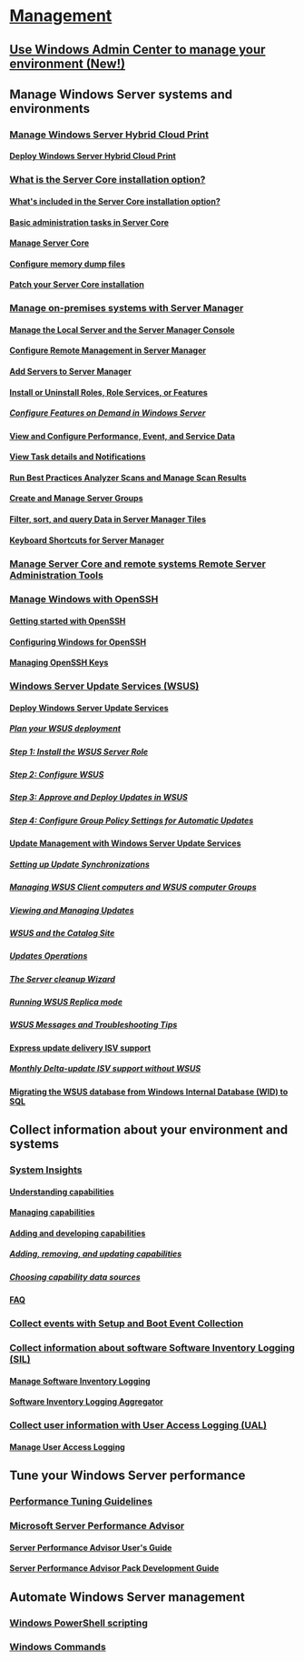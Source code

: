# [Management](manage-windows-server.yml)
## [Use Windows Admin Center to manage your environment (New!)](../manage/windows-admin-center/overview.md)
## Manage Windows Server systems and environments
### [Manage Windows Server Hybrid Cloud Print](hybrid-cloud-print/hybrid-cloud-print-overview.md)
#### [Deploy Windows Server Hybrid Cloud Print](hybrid-cloud-print/hybrid-cloud-print-deploy.md)
### [What is the Server Core installation option?](server-core/what-is-server-core.md)
#### [What's included in the Server Core installation option?](server-core/server-core-roles-and-services.md)
#### [Basic administration tasks in Server Core](server-core/server-core-administer.md)
#### [Manage Server Core](server-core/server-core-manage.md)
#### [Configure memory dump files](server-core/server-core-memory-dump.md)
#### [Patch your Server Core installation](server-core/server-core-servicing.md)
### [Manage on-premises systems with Server Manager](server-manager/server-manager.md)
#### [Manage the Local Server and the Server Manager Console](server-manager/manage-the-local-server-and-the-server-manager-console.md)
#### [Configure Remote Management in Server Manager](server-manager/configure-remote-management-in-server-manager.md)
#### [Add Servers to Server Manager](server-manager/add-servers-to-server-manager.md)
#### [Install or Uninstall Roles, Role Services, or Features](server-manager/install-or-uninstall-roles-role-services-or-features.md)
##### [Configure Features on Demand in Windows Server](server-manager/configure-features-on-demand-in-windows-server.md)
#### [View and Configure Performance, Event, and Service Data](server-manager/view-and-configure-performance-event-and-service-data.md)
#### [View Task details and Notifications](server-manager/view-task-details-and-notifications.md)
#### [Run Best Practices Analyzer Scans and Manage Scan Results](server-manager/run-best-practices-analyzer-scans-and-manage-scan-results.md)
#### [Create and Manage Server Groups](server-manager/create-and-manage-server-groups.md)
#### [Filter, sort, and query Data in Server Manager Tiles](server-manager/filter-sort-and-query-data-in-server-manager-tiles.md)
#### [Keyboard Shortcuts for Server Manager](server-manager/keyboard-shortcuts-for-server-manager.md)
### [Manage Server Core and remote systems Remote Server Administration Tools](../remote/remote-server-administration-tools.md)
### [Manage Windows with OpenSSH](OpenSSH/OpenSSH_Overview.md)
#### [Getting started with OpenSSH](OpenSSH/OpenSSH_Install_FirstUse.md)
#### [Configuring Windows for OpenSSH](OpenSSH/OpenSSH_Server_Configuration.md)
#### [Managing OpenSSH Keys](OpenSSH/OpenSSH_KeyManagement.md)
### [Windows Server Update Services (WSUS)](windows-server-update-services/get-started/windows-server-update-services-wsus.md)
#### [Deploy Windows Server Update Services](windows-server-update-services/deploy/deploy-windows-server-update-services.md)
##### [Plan your WSUS deployment](windows-server-update-services/plan/plan-your-wsus-deployment.md)
##### [Step 1: Install the WSUS Server Role](windows-server-update-services/deploy/1-install-the-wsus-server-role.md)
##### [Step 2: Configure WSUS](windows-server-update-services/deploy/2-configure-wsus.md)
##### [Step 3: Approve and Deploy Updates in WSUS](windows-server-update-services/deploy/3-approve-and-deploy-updates-in-wsus.md)
##### [Step 4: Configure Group Policy Settings for Automatic Updates](windows-server-update-services/deploy/4-configure-group-policy-settings-for-automatic-updates.md)
#### [Update Management with Windows Server Update Services](windows-server-update-services/manage/update-management-with-windows-server-update-services.md)
##### [Setting up Update Synchronizations](windows-server-update-services/manage/setting-up-update-synchronizations.md)
##### [Managing WSUS Client computers and WSUS computer Groups](windows-server-update-services/manage/managing-wsus-client-computers-and-wsus-computer-groups.md)
##### [Viewing and Managing Updates](windows-server-update-services/manage/viewing-and-managing-updates.md)
##### [WSUS and the Catalog Site](windows-server-update-services/manage/wsus-and-the-catalog-site.md)
##### [Updates Operations](windows-server-update-services/manage/updates-operations.md)
##### [The Server cleanup Wizard](windows-server-update-services/manage/the-server-cleanup-wizard.md)
##### [Running WSUS Replica mode](windows-server-update-services/manage/running-wsus-replica-mode.md)
##### [WSUS Messages and Troubleshooting Tips](windows-server-update-services/manage/wsus-messages-and-troubleshooting-tips.md)
#### [Express update delivery ISV support](windows-server-update-services/deploy/express-update-delivery-isv-support.md)
##### [Monthly Delta-update ISV support without WSUS](windows-server-update-services/deploy/monthly-delta-update-isv-support-without-WSUS.md)
#### [Migrating the WSUS database from Windows Internal Database (WID) to SQL](windows-server-update-services/manage/wid-to-sql-migration.md)

## Collect information about your environment and systems
### [System Insights](..\manage\system-insights\overview.md)
#### [Understanding capabilities](..\manage\system-insights\understanding-capabilities.md)
#### [Managing capabilities](..\manage\system-insights\managing-capabilities.md)
#### [Adding and developing capabilities](..\manage\system-insights\adding-and-developing-capabilities.md)
##### [Adding, removing, and updating capabilities](..\manage\system-insights\add-remove-update-capabilities.md)
##### [Choosing capability data sources](..\manage\system-insights\data-sources.md)
#### [FAQ](..\manage\system-insights\faq.md)
### [Collect events with Setup and Boot Event Collection](Get-started-with-Setup-and-Boot-Event-Collection.md)
### [Collect information about software Software Inventory Logging (SIL)](software-inventory-logging/get-started-with-software-inventory-logging.md)
#### [Manage Software Inventory Logging](software-inventory-logging/manage-software-inventory-logging.md)
#### [Software Inventory Logging Aggregator](software-inventory-logging/software-inventory-logging-aggregator.md)
### [Collect user information with User Access Logging (UAL)](user-access-logging/get-started-with-user-access-logging.md)
#### [Manage User Access Logging](user-access-logging/manage-user-access-logging.md)

## Tune your Windows Server performance
### [Performance Tuning Guidelines](performance-tuning/index.md) 
### [Microsoft Server Performance Advisor](server-performance-advisor/microsoft-server-performance-advisor.md)
#### [Server Performance Advisor User's Guide](server-performance-advisor/server-performance-advisor-users-guide.md)
#### [Server Performance Advisor Pack Development Guide](server-performance-advisor/server-performance-advisor-pack-development-guide.md)

## Automate Windows Server management
### [Windows PowerShell scripting](/powershell/scripting/powershell-scripting?view=powershell-5.1)
### [Windows Commands](windows-commands/windows-commands.md)